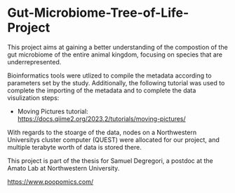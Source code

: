 # Gut-Microbiome-Tree-of-Life-Project
This project aims at gaining a better understanding of the compostion of the gut microbiome of the entire animal kingdom, focusing on species that are underrepresented. 

Bioinformatics tools were utlized to compile the metadata according to parameters set by the study. Additionally, the following tutorial was used to complete the importing of the metadata and to complete the data visulization steps:

- Moving Pictures tutorial: https://docs.qiime2.org/2023.2/tutorials/moving-pictures/

With regards to the stoarge of the data, nodes on a Northwestern Universitys cluster computer (QUEST) were allocated for our project, and multiple terabyte worth of data is stored there. 

This project is part of the thesis for Samuel Degregori, a postdoc at the Amato Lab at Northwestern University.

https://www.poopomics.com/
